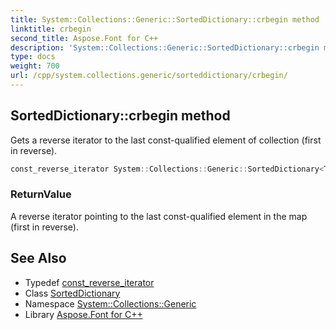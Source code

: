 ```yaml
---
title: System::Collections::Generic::SortedDictionary::crbegin method
linktitle: crbegin
second_title: Aspose.Font for C++
description: 'System::Collections::Generic::SortedDictionary::crbegin method. Gets a reverse iterator to the last const-qualified element of collection (first in reverse) in C++.'
type: docs
weight: 700
url: /cpp/system.collections.generic/sorteddictionary/crbegin/
---
```

## SortedDictionary::crbegin method


Gets a reverse iterator to the last const-qualified element of collection (first in reverse).

```cpp
const_reverse_iterator System::Collections::Generic::SortedDictionary<TKey, TValue>::crbegin() const noexcept
```


### ReturnValue

A reverse iterator pointing to the last const-qualified element in the map (first in reverse).

## See Also

* Typedef [const_reverse_iterator](../const_reverse_iterator/)
* Class [SortedDictionary](../)
* Namespace [System::Collections::Generic](../../)
* Library [Aspose.Font for C++](../../../)
